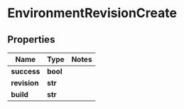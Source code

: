 # EnvironmentRevisionCreate

## Properties
Name | Type | Notes
------------ | ------------- | -------------
**success** | **bool** |
**revision** | **str** |
**build** | **str** |



